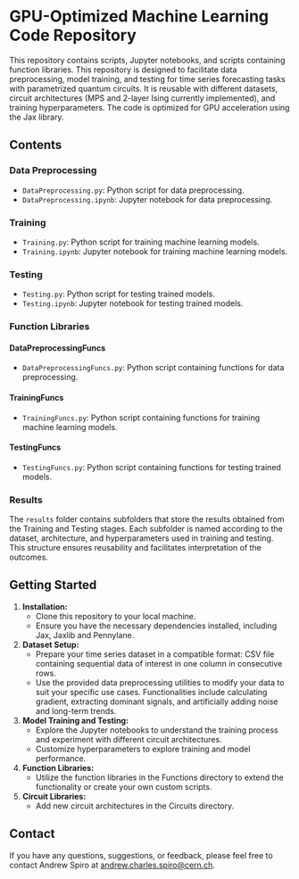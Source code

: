 # GPU-Optimized Machine Learning Code Repository

This repository contains scripts, Jupyter notebooks, and scripts containing function libraries. This repository is designed to facilitate data preprocessing, model training, and testing for time series forecasting tasks with parametrized quantum circuits. It is reusable with different datasets, circuit architectures (MPS and 2-layer Ising currently implemented), and training hyperparameters. The code is optimized for GPU acceleration using the Jax library.

## Contents

### Data Preprocessing

- `DataPreprocessing.py`: Python script for data preprocessing.
- `DataPreprocessing.ipynb`: Jupyter notebook for data preprocessing.

### Training

- `Training.py`: Python script for training machine learning models.
- `Training.ipynb`: Jupyter notebook for training machine learning models.

### Testing

- `Testing.py`: Python script for testing trained models.
- `Testing.ipynb`: Jupyter notebook for testing trained models.

### Function Libraries

#### DataPreprocessingFuncs

- `DataPreprocessingFuncs.py`: Python script containing functions for data preprocessing.

#### TrainingFuncs

- `TrainingFuncs.py`: Python script containing functions for training machine learning models.

#### TestingFuncs

- `TestingFuncs.py`: Python script containing functions for testing trained models.

### Results

The `results` folder contains subfolders that store the results obtained from the Training and Testing stages. Each subfolder is named according to the dataset, architecture, and hyperparameters used in training and testing. This structure ensures reusability and facilitates interpretation of the outcomes.

## **Getting Started**

1. **Installation:**
    - Clone this repository to your local machine.
    - Ensure you have the necessary dependencies installed, including Jax, Jaxlib and Pennylane.
2. **Dataset Setup:**
    - Prepare your time series dataset in a compatible format: CSV file containing sequential data of interest in one column in consecutive rows.
    - Use the provided data preprocessing utilities to modify your data to suit your specific use cases. Functionalities include calculating gradient, extracting dominant signals, and artificially adding noise and long-term trends.
3. **Model Training and Testing:**
    - Explore the Jupyter notebooks to understand the training process and experiment with different circuit architectures.
    - Customize hyperparameters to explore training and model performance.
4. **Function Libraries:**
    - Utilize the function libraries in the Functions directory to extend the functionality or create your own custom scripts.
5. **Circuit Libraries:**
    - Add new circuit architectures in the Circuits directory.

## Contact

If you have any questions, suggestions, or feedback, please feel free to contact Andrew Spiro at andrew.charles.spiro@cern.ch. 
